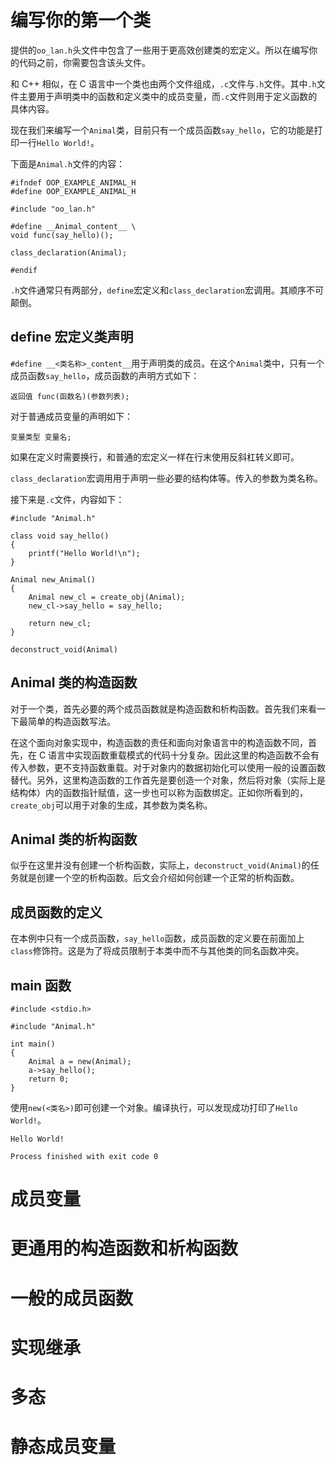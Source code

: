 # 编写你的第一个类
提供的`oo_lan.h`头文件中包含了一些用于更高效创建类的宏定义。所以在编写你的代码之前，你需要包含该头文件。

和 C++ 相似，在 C 语言中一个类也由两个文件组成，`.c`文件与`.h`文件。其中`.h`文件主要用于声明类中的函数和定义类中的成员变量，而`.c`文件则用于定义函数的具体内容。

现在我们来编写一个`Animal`类，目前只有一个成员函数`say_hello`，它的功能是打印一行`Hello World!`。

下面是`Animal.h`文件的内容：

```
#ifndef OOP_EXAMPLE_ANIMAL_H
#define OOP_EXAMPLE_ANIMAL_H

#include "oo_lan.h"

#define __Animal_content__ \
void func(say_hello)();

class_declaration(Animal);

#endif
```

`.h`文件通常只有两部分，`define`宏定义和`class_declaration`宏调用。其顺序不可颠倒。

## define 宏定义类声明
`#define __<类名称>_content__`用于声明类的成员。在这个`Animal`类中，只有一个成员函数`say_hello`，成员函数的声明方式如下：

```
返回值 func(函数名)(参数列表);
```

对于普通成员变量的声明如下：

```
变量类型 变量名;
```

如果在定义时需要换行，和普通的宏定义一样在行末使用反斜杠转义即可。

`class_declaration`宏调用用于声明一些必要的结构体等。传入的参数为类名称。

接下来是`.c`文件，内容如下：

```
#include "Animal.h"

class void say_hello()
{
    printf("Hello World!\n");
}

Animal new_Animal()
{
    Animal new_cl = create_obj(Animal);
    new_cl->say_hello = say_hello;

    return new_cl;
}

deconstruct_void(Animal)
```

## Animal 类的构造函数
对于一个类，首先必要的两个成员函数就是构造函数和析构函数。首先我们来看一下最简单的构造函数写法。

在这个面向对象实现中，构造函数的责任和面向对象语言中的构造函数不同，首先，在 C 语言中实现函数重载模式的代码十分复杂。因此这里的构造函数不会有传入参数，更不支持函数重载。对于对象内的数据初始化可以使用一般的设置函数替代。另外，这里构造函数的工作首先是要创造一个对象，然后将对象（实际上是结构体）内的函数指针赋值，这一步也可以称为函数绑定。正如你所看到的，`create_obj`可以用于对象的生成，其参数为类名称。

## Animal 类的析构函数
似乎在这里并没有创建一个析构函数，实际上，`deconstruct_void(Animal)`的任务就是创建一个空的析构函数。后文会介绍如何创建一个正常的析构函数。

## 成员函数的定义
在本例中只有一个成员函数，`say_hello`函数，成员函数的定义要在前面加上`class`修饰符。这是为了将成员限制于本类中而不与其他类的同名函数冲突。

## main 函数
```
#include <stdio.h>

#include "Animal.h"

int main()
{
    Animal a = new(Animal);
    a->say_hello();
    return 0;
}
```

使用`new(<类名>)`即可创建一个对象。编译执行，可以发现成功打印了`Hello World!`。

```
Hello World!

Process finished with exit code 0
```
# 成员变量

# 更通用的构造函数和析构函数

# 一般的成员函数

# 实现继承

# 多态

# 静态成员变量
